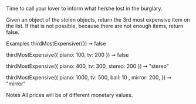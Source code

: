 Time to call your lover to inform what he/she lost in the burglary.

Given an object of the stolen objects, return the 3rd most expensive item on the list. If that is not possible, because there are not enough items, return false.

Examples
thirdMostExpensive({}) ➞ false

thirdMostExpensive({ piano: 100, tv: 200 }) ➞ false

thirdMostExpensive({ piano: 400, tv: 300, stereo: 200 })  ➞ "stereo"

thirdMostExpensive({ piano: 1000, tv: 500, ball: 10 , mirror: 200, }) ➞ "mirror"

Notes
All prices will be of different monetary values.